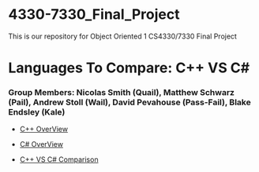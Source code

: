 # 4330-7330_Final_Project
This is our repository for Object Oriented 1 CS4330/7330 Final Project

# Languages To Compare:  C++ VS C#

### Group Members: Nicolas Smith (Quail), Matthew Schwarz (Pail), Andrew Stoll (Wail), David Pevahouse (Pass-Fail), Blake Endsley (Kale)

* [C++ OverView](https://github.com/nasz8f/4330-7330_Final_Project/blob/master/C%2B%2B.md)

* [C# OverView](https://github.com/nasz8f/4330-7330_Final_Project/blob/master/C%23.md)

* [C++ VS C# Comparison](https://github.com/nasz8f/4330-7330_Final_Project/blob/master/Comparison.md)
